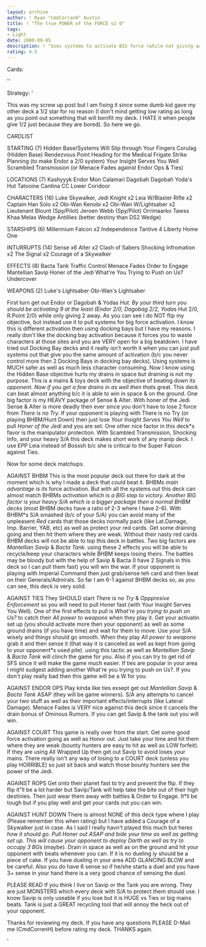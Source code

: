 ```yaml
---
layout: archive
author: ! Ryan "CmdCorranH" Austin
title: ! "The true POWER of the FORCE v2 0"
tags:
- Light
date: 2000-09-05
description: ! "Uses systems to activate BIG force (while not giving away much) which is used for BIG beats. This is the most solid version of this deck and if you don't think it will work then just TRY IT. It acts the same as TR mains except you get to start effects as"
rating: 4.5
---
```

Cards: 

''

Strategy: '

This was my screw up post but I am fixing it since some dumb kid gave my other deck a 1/2 star for no reason (I don't mind getting low rating as long as you point out something that will benifit my deck. I HATE it when people give 1/2 just because they are bored). So here we go.

CARDLIST

STARTING (7)
Hidden Base/Systems Will Slip through Your Fingers
Corulag (Hidden Base)
Rendezvous Point
Heading for the Medical Frigate
Strike Planning (to make Endor a 2/0 system)
Your Insight Serves You Well
Scrambled Transmission (or Menace Fades against Endor Ops & Ties)

LOCATIONS (7)
Kashyyyk
Endor
Mon Calamari
Dagobah
Dagobah Yoda's Hut
Tatooine Cantina
CC Lower Coridoor

CHARACTERS (16)
Luke Skywalker, Jedi Knight x2
Leia W/Blaster Rifle x2
Captain Han Solo x2
Obi-Wan Kenobi x2
Obi-Wan W/Lightsaber x2
Lieutenant Blount (Spy/Pilot)
Jeroen Webb (Spy/Pilot)
Orrimaarko
Tawss Khaa
Melas
Wedge Antillies (better destiny than DS2 Wedge)

STARSHIPS (6)
Millennium Falcon x2
Independence
Tantive 4
Liberty
Home One

INTURRUPTS (14)
Sense x6
Alter x2
Clash of Sabers
Shocking Infromation x2
The Signal x2
Courage of a Skywalker

EFFECTS (8)
Bacta Tank
Traffic Control
Menace Fades
Order to Engage
Mantellian Savip
Honer of the Jedi
What're You Trying to Push on Us?
Undercover

WEAPONS (2)
Luke's Lightsaber
Obi-Wan's Lightsaber

First turn get out Endor or Dagobah & Yoda*s Hut. By your third turn you should be activating 9 at the least (Endor 2/0, Dagobag 2/2, Yoda*s Hut 2/0, R.Point 2/0) while only giving 2 away. As you can see I do NOT flip my objective, but instead use it to pull systems for big force activation. I know this is different activation then using docking bays but I have my reasons. I really don't like the docking bay activation because it forces you to waste characters at those sites and you are VERY open for a big beatdown. I have tried out Docking Bay decks and it really isn't worth it when you can just pull systems out that give you the same amount of activation (b/c you never control more then 2 Docking Bays in docking bay decks). Using systems is MUCH safer as well as much less character consuming. Now I know using the Hidden Base objective hurts my drains in space but draining is not my purpose. This is a mains & toys deck with the objective of beating down it*s opponent. Now if you get a few drains in as well then that*s great. This deck can beat almost anything b/c it is able to win in space & on the ground. One big factor is my HEAVY package of Sense & Alter. With honer of the Jedi Sense & Alter is more deadly then ever since you don't have to lose 2 force from *There is no Try.* If your opponent is playing with There is no Try (or playing BHBM/Hunt Down) then just lose *Your Insight Serves You Well* to pull *Honer of the Jedi* and you are set. One other nice factor in this deck*s favor is the manipulator protection. With Scambled Transmission, Shocking Info, and your heavy S/A this deck makes short work of any manip deck.
I use EPP Leia instead of Bosssh b/c she is critical to the Super Falcon against Ties.

Now for some deck matchups.

AGAINST BHBM This is the most popular deck out there for dark at the moment which is why I made a deck that could beat it. BHBM*s main advantage is it*s force activation. But with all the systems out this deck can almost match BHBM*s activation which is a BIG step to victory. Another BIG factor is your heavy S/A which is a bigger package then a normal BHBM deck*s (most BHBM decks have a ratio of 2-3 where I have 2-6). With BHBM*s S/A smashed (b/c of your S/A) you can avoid many of the unpleasent *Red* cards that those decks normally pack (like Lat.Damage, Imp. Barrier, YAB, etc) as well as protect your red cards. Get some draining going and then hit them where they are weak. Without their nasty red cards BHBM decks will not be able to top this deck in battles. Two big factors are *Mantellian Savip* & *Bacta Tank.* using these 2 effects you will be able to recycle/keep your characters while BHBM keeps losing theirs. The battles may be bloody but with the help of Savip & Bacta (I have 2 Signals in this deck so I can pull them fast) you will win the war. If your opponent is playing with Imperial Command then just grab/sense teh card and then beat on their Generals/Admirals. So far I am 6-1 against BHBM decks so, as you can see, this deck is very solid.

AGAINST TIES They SHOULD start *There is no Try* & *Opppresive Enforcement* so you will need to pull Honer fast (with Your Insight Serves You Well). One of the first effects to pull is *What're you trying to push on Us?* to catch their *All power to weapons* when they play it. Get your activatin set up (you should activate more then your opponent) as well as some ground drains (if you have time) and wait for them to move. Use your S/A wisely and things should go smooth. When they play *All power to weapons* grab it and then sense it (that way it is canceled as well as kept from going to your opponent*s used pile).
using this tactic as well as *Mantellian Savip* & *Bacta Tank* will clinch the game for you. Also if you can try to get rid of SFS since it will make the game much easier. If ties are popular in your area I might sudgest adding another What're you trying to push on Us?. If you don't play really bad then this game will be a W for you.

AGAINST ENDOR OPS Play kinda like ties exsept get out *Mantellian Savip* & *Bacta Tank* ASAP (they will be game winners). S/A any attempts to cancel your two stuff as well as their important effects/interrupts (like Lateral Damage). Menace Fades is VERY nice against this deck since it cancels the drain bonus of Ominous Rumors. If you can get Savip & the tank out you will win.

AGAINST COURT This game is really over from the start. Get some good force activation going as well as Honor out. Just take your time and hit them where they are weak (bounty hunters are easy to hit as well as LOW forfeit). If they are using All Wrapped Up then get out Savip to avoid loses your mains. There really isn't any way of losing to a COURT deck (unless you play HORRIBLE) so just sit back and watch those bounty hunters see the power of the Jedi.

AGAINST ROPS Get onto their planet fast to try and prevent the flip. If they flip it"ll be a lot harder but Savip/Tank will help take the bite out of their high destinies. Then just wear them away with battles & Order to Engage. It*ll be tough but if you play well and get your cards out you can win.

AGAINST HUNT DOWN There is almost NONE of this deck type where I play (Please remember this when rating) but I have added a Courage of a Skywalker just in case. As I said I really havn't played this much but here*s how it should go. Pull Honer out ASAP and bide your time as well as getting set up. This will cause your opponent to deploy Darth as well as try to occupy 3 BG*s (maybe). Drain in space as well as on the ground and hit your opponent with beats whenever you can. If it is no dueling iy should be a piece of cake. If you have dueling in your area ADD GLANCING BLOW and be careful. Also you do have 6 sense so if he/she starts a duel and you have 3+ sense in your hand there is a very good chance of sensing the duel.

PLEASE READ If you think I live on Savip or the Tank you are wrong. They are just MONSTERS which every deck with S/A to protect them should use. I know Savip is only useable if you lose but it is HUGE vs Ties or big mains beats. Tank is just a GREAT recycling tool that will annoy the heck out of your opponent.

Thanks for reviewing my deck. If you have any questions PLEASE D-Mail me (CmdCorrenH) before rating my deck. THANKS again.

'